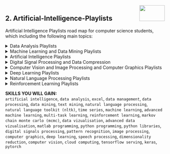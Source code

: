 <img align="right" width="80" height="50" src="https://github.com/cs-MohamedAyman/YouTube-Playlists/blob/master/organizations-logos/youtube.jpg">

## 2. Artificial-Intelligence-Playlists
Artificial Intelligence Playlists road map for computer science students, which including the following main topics:

<details>
	<summary>Data Analysis Playlists</summary>

</details>
<details>
	<summary>Machine Learning and Data Mining Playlists</summary>

</details>
<details>
	<summary>Artificial Intelligence Playlists</summary>

</details>
<details>
	<summary>Digital Signal Processing and Data Compression</summary>

</details>
<details>
	<summary>Computer Vision and Image Processing and Computer Graphics Playlists</summary>

</details>
<details>
	<summary>Deep Learning Playlists</summary>

</details>
<details>
	<summary>Natural Language Processing Playlists</summary>

</details>
<details>
	<summary>Reinforcement Learning Playlists</summary>

</details>

**SKILLS YOU WILL GAIN:**<br>
`artificial intelligence`, `data analysis`, `excel`, `data management`, `data processing`, `data mining`, `text mining`, `natural language processing`, `natural language toolkit (nltk)`, `time series`, `machine learning`, `advanced machine learning`, `multi-task learning`, `reinforcement learning`, `markov chain monte carlo (mcmc)`, `data vizualisation`, `advanced data vizualisation`, `matlab programming`, `python programming`, `python libraries`, `digital signals processing`, `pattern recognition`, `image processing`, `computer graphics`, `deep learning`, `speech processing`, `dimensionality reduction`, `computer vision`, `cloud computing`, `tensorflow serving`, `keras`, `pytorch`
